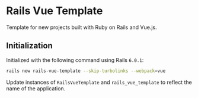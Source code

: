 # Rails Vue Template

Template for new projects built with Ruby on Rails and Vue.js.

## Initialization

Initialized with the following command using Rails `6.0.1`:

```bash
rails new rails-vue-template --skip-turbolinks --webpack=vue
```

Update instances of `RailsVueTemplate` and `rails_vue_template` to reflect the name of the application.

